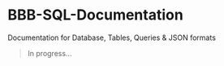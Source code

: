# BBB-SQL-Documentation
Documentation for Database, Tables, Queries &amp; JSON formats

> In progress...
